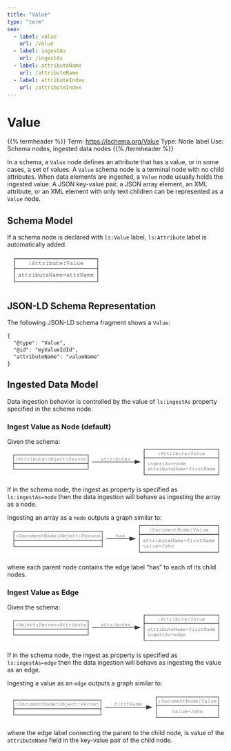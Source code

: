 ```yaml
---
title: "Value"
type: "term"
see:
  - label: value
    url: /value
  - label: ingestAs
    url: /ingestAs
  - label: attributeName
    url: /attributeName
  - label: attributeIndex
    url: /attributeIndex
---
```


# Value

{{% termheader %}}
Term: https://lschema.org/Value
Type: Node label
Use: Schema nodes, ingested data nodes
{{% /termheader %}}

In a schema, a `Value` node defines an attribute that has a value, or
in some cases, a set of values. A `Value` schema node is a terminal
node with no child attributes. When data elements are ingested, a
`Value` node usually holds the ingested value. A JSON key-value pair,
a JSON array element, an XML attribute, or an XML element with only
text children can be represented as a `Value` node.

## Schema Model

If a schema node is declared with `ls:Value` label, `ls:Attribute` label is
automatically added.

![Value node model](value_node_model.png)

## JSON-LD Schema Representation

The following JSON-LD schema fragment shows a `Value`:

```
{
  "@type": "Value",
  "@id": "myValueIdId",
  "attributeName": "valueName"
}
```

## Ingested Data Model

Data ingestion behavior is controlled by the value of `ls:ingestAs`
property specified in the schema node.

### Ingest Value as Node (default)

Given the schema: ![Value as node schema ](value_as_node_schema.png)

If in the schema node, the ingest as property  is specified as `ls:ingestAs=node` then the data ingestion will 
behave as ingesting the array as a node. 

Ingesting an array as a `node` outputs a graph similar to:  
![Value as node](value_as_node.png)

where each parent node contains the edge label “has” to each of its child nodes.


### Ingest Value as Edge
Given the schema: ![Value as edge schema](value_as_edge_schema.png)

If in the schema node, the ingest as property 
is specified as `ls:ingestAs=edge` then the data ingestion will behave as ingesting the value as an edge. 

Ingesting a value as an `edge` outputs a graph similar to: 

![Value as edge](value_as_edge.png) 

where the edge label connecting the parent to the child node, is value of the `attributeName` 
field in the key-value pair of the child node.
